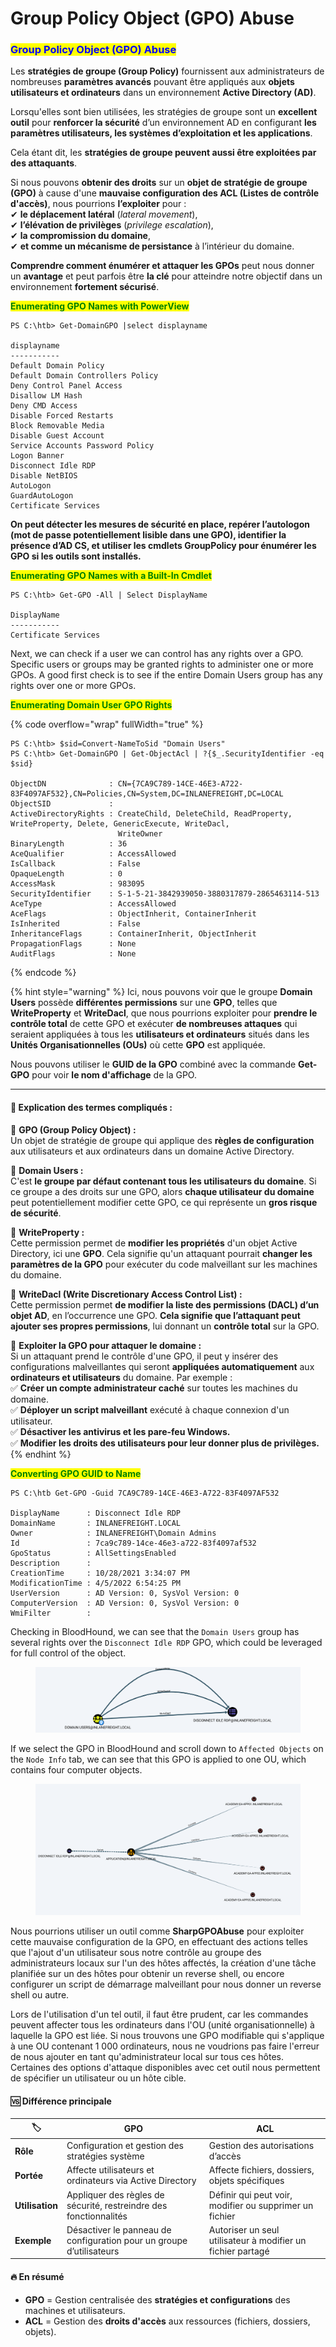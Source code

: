 # Group Policy Object (GPO) Abuse

### <mark style="color:blue;">Group Policy Object (GPO) Abuse</mark>

Les **stratégies de groupe (Group Policy)** fournissent aux administrateurs de nombreuses **paramètres avancés** pouvant être appliqués aux **objets utilisateurs et ordinateurs** dans un environnement **Active Directory (AD)**.

Lorsqu'elles sont bien utilisées, les stratégies de groupe sont un **excellent outil** pour **renforcer la sécurité** d’un environnement AD en configurant **les paramètres utilisateurs, les systèmes d’exploitation et les applications**.

Cela étant dit, les **stratégies de groupe peuvent aussi être exploitées par des attaquants**.

Si nous pouvons **obtenir des droits** sur un **objet de stratégie de groupe (GPO)** à cause d'une **mauvaise configuration des ACL (Listes de contrôle d'accès)**, nous pourrions **l’exploiter** pour :\
✔ **le déplacement latéral** (_lateral movement_),\
✔ **l’élévation de privilèges** (_privilege escalation_),\
✔ **la compromission du domaine**,\
✔ **et comme un mécanisme de persistance** à l’intérieur du domaine.

**Comprendre comment énumérer et attaquer les GPOs** peut nous donner un **avantage** et peut parfois être **la clé** pour atteindre notre objectif dans un environnement **fortement sécurisé**.

<mark style="color:green;">**Enumerating GPO Names with PowerView**</mark>

```powershell-session
PS C:\htb> Get-DomainGPO |select displayname

displayname
-----------
Default Domain Policy
Default Domain Controllers Policy
Deny Control Panel Access
Disallow LM Hash
Deny CMD Access
Disable Forced Restarts
Block Removable Media
Disable Guest Account
Service Accounts Password Policy
Logon Banner
Disconnect Idle RDP
Disable NetBIOS
AutoLogon
GuardAutoLogon
Certificate Services
```

**On peut détecter les mesures de sécurité en place, repérer l’autologon (mot de passe potentiellement lisible dans une GPO), identifier la présence d’AD CS, et utiliser les cmdlets GroupPolicy pour énumérer les GPO si les outils sont installés.**

<mark style="color:green;">**Enumerating GPO Names with a Built-In Cmdlet**</mark>

```powershell-session
PS C:\htb> Get-GPO -All | Select DisplayName

DisplayName
-----------
Certificate Services
```

Next, we can check if a user we can control has any rights over a GPO. Specific users or groups may be granted rights to administer one or more GPOs. A good first check is to see if the entire Domain Users group has any rights over one or more GPOs.

<mark style="color:green;">**Enumerating Domain User GPO Rights**</mark>

{% code overflow="wrap" fullWidth="true" %}
```powershell-session
PS C:\htb> $sid=Convert-NameToSid "Domain Users"
PS C:\htb> Get-DomainGPO | Get-ObjectAcl | ?{$_.SecurityIdentifier -eq $sid}

ObjectDN              : CN={7CA9C789-14CE-46E3-A722-83F4097AF532},CN=Policies,CN=System,DC=INLANEFREIGHT,DC=LOCAL
ObjectSID             :
ActiveDirectoryRights : CreateChild, DeleteChild, ReadProperty, WriteProperty, Delete, GenericExecute, WriteDacl,
                        WriteOwner
BinaryLength          : 36
AceQualifier          : AccessAllowed
IsCallback            : False
OpaqueLength          : 0
AccessMask            : 983095
SecurityIdentifier    : S-1-5-21-3842939050-3880317879-2865463114-513
AceType               : AccessAllowed
AceFlags              : ObjectInherit, ContainerInherit
IsInherited           : False
InheritanceFlags      : ContainerInherit, ObjectInherit
PropagationFlags      : None
AuditFlags            : None
```
{% endcode %}

{% hint style="warning" %}
Ici, nous pouvons voir que le groupe **Domain Users** possède **différentes permissions** sur une **GPO**, telles que **WriteProperty** et **WriteDacl**, que nous pourrions exploiter pour **prendre le contrôle total** de cette GPO et exécuter **de nombreuses attaques** qui seraient appliquées à tous les **utilisateurs et ordinateurs** situés dans les **Unités Organisationnelles (OUs)** où cette **GPO** est appliquée.

Nous pouvons utiliser le **GUID de la GPO** combiné avec la commande **Get-GPO** pour voir **le nom d'affichage** de la GPO.

***

#### **📌 Explication des termes compliqués :**

🔹 **GPO (Group Policy Object) :**\
Un objet de stratégie de groupe qui applique des **règles de configuration** aux utilisateurs et aux ordinateurs dans un domaine Active Directory.

🔹 **Domain Users :**\
C'est **le groupe par défaut contenant tous les utilisateurs du domaine**. Si ce groupe a des droits sur une GPO, alors **chaque utilisateur du domaine** peut potentiellement modifier cette GPO, ce qui représente un **gros risque de sécurité**.

🔹 **WriteProperty :**\
Cette permission permet de **modifier les propriétés** d'un objet Active Directory, ici une **GPO**. Cela signifie qu'un attaquant pourrait **changer les paramètres de la GPO** pour exécuter du code malveillant sur les machines du domaine.

🔹 **WriteDacl (Write Discretionary Access Control List) :**\
Cette permission permet **de modifier la liste des permissions (DACL) d’un objet AD**, en l’occurrence une GPO. **Cela signifie que l’attaquant peut ajouter ses propres permissions**, lui donnant un **contrôle total** sur la GPO.

🔹 **Exploiter la GPO pour attaquer le domaine :**\
Si un attaquant prend le contrôle d'une GPO, il peut y insérer des configurations malveillantes qui seront **appliquées automatiquement** aux **ordinateurs et utilisateurs** du domaine. Par exemple :\
✅ **Créer un compte administrateur caché** sur toutes les machines du domaine.\
✅ **Déployer un script malveillant** exécuté à chaque connexion d'un utilisateur.\
✅ **Désactiver les antivirus et les pare-feu Windows.**\
✅ **Modifier les droits des utilisateurs pour leur donner plus de privilèges.**
{% endhint %}

<mark style="color:green;">**Converting GPO GUID to Name**</mark>

```powershell-session
PS C:\htb Get-GPO -Guid 7CA9C789-14CE-46E3-A722-83F4097AF532

DisplayName      : Disconnect Idle RDP
DomainName       : INLANEFREIGHT.LOCAL
Owner            : INLANEFREIGHT\Domain Admins
Id               : 7ca9c789-14ce-46e3-a722-83f4097af532
GpoStatus        : AllSettingsEnabled
Description      :
CreationTime     : 10/28/2021 3:34:07 PM
ModificationTime : 4/5/2022 6:54:25 PM
UserVersion      : AD Version: 0, SysVol Version: 0
ComputerVersion  : AD Version: 0, SysVol Version: 0
WmiFilter        :
```

Checking in BloodHound, we can see that the `Domain Users` group has several rights over the `Disconnect Idle RDP` GPO, which could be leveraged for full control of the object.

<figure><img src="../../../.gitbook/assets/gporights.webp" alt=""><figcaption></figcaption></figure>

If we select the GPO in BloodHound and scroll down to `Affected Objects` on the `Node Info` tab, we can see that this GPO is applied to one OU, which contains four computer objects.

<figure><img src="../../../.gitbook/assets/gpoaffected.webp" alt=""><figcaption></figcaption></figure>

Nous pourrions utiliser un outil comme **SharpGPOAbuse** pour exploiter cette mauvaise configuration de la GPO, en effectuant des actions telles que l'ajout d'un utilisateur sous notre contrôle au groupe des administrateurs locaux sur l'un des hôtes affectés, la création d'une tâche planifiée sur un des hôtes pour obtenir un reverse shell, ou encore configurer un script de démarrage malveillant pour nous donner un reverse shell ou autre.

Lors de l'utilisation d'un tel outil, il faut être prudent, car les commandes peuvent affecter tous les ordinateurs dans l'OU (unité organisationnelle) à laquelle la GPO est liée. Si nous trouvons une GPO modifiable qui s'applique à une OU contenant 1 000 ordinateurs, nous ne voudrions pas faire l'erreur de nous ajouter en tant qu'administrateur local sur tous ces hôtes. Certaines des options d'attaque disponibles avec cet outil nous permettent de spécifier un utilisateur ou un hôte cible.

#### 🆚 **Différence principale**

| 🏷              | **GPO**                                                              | **ACL**                                                     |
| --------------- | -------------------------------------------------------------------- | ----------------------------------------------------------- |
| **Rôle**        | Configuration et gestion des stratégies système                      | Gestion des autorisations d’accès                           |
| **Portée**      | Affecte utilisateurs et ordinateurs via Active Directory             | Affecte fichiers, dossiers, objets spécifiques              |
| **Utilisation** | Appliquer des règles de sécurité, restreindre des fonctionnalités    | Définir qui peut voir, modifier ou supprimer un fichier     |
| **Exemple**     | Désactiver le panneau de configuration pour un groupe d’utilisateurs | Autoriser un seul utilisateur à modifier un fichier partagé |

#### 🔥 **En résumé**

* **GPO** = Gestion centralisée des **stratégies et configurations** des machines et utilisateurs.
* **ACL** = Gestion des **droits d'accès** aux ressources (fichiers, dossiers, objets).
